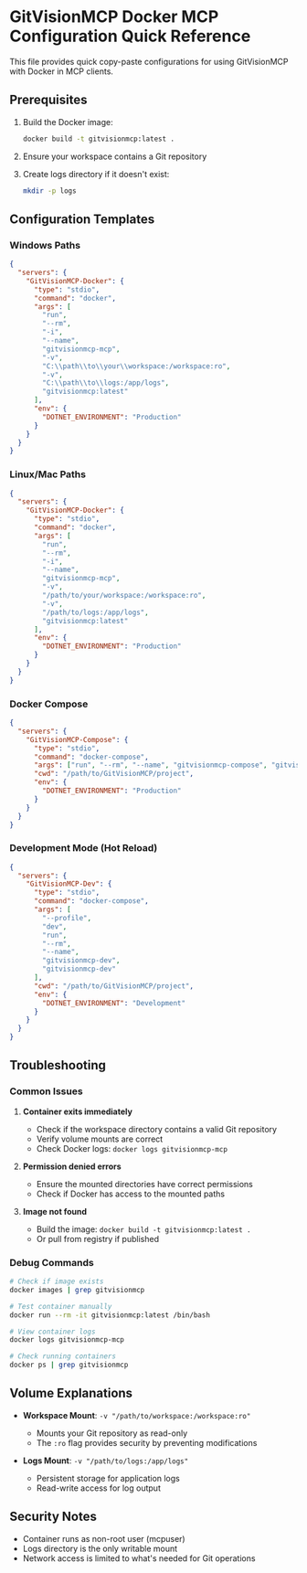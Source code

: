 # GitVisionMCP Docker MCP Configuration Quick Reference

This file provides quick copy-paste configurations for using GitVisionMCP with Docker in MCP clients.

## Prerequisites

1. Build the Docker image:

   ```bash
   docker build -t gitvisionmcp:latest .
   ```

2. Ensure your workspace contains a Git repository

3. Create logs directory if it doesn't exist:
   ```bash
   mkdir -p logs
   ```

## Configuration Templates

### Windows Paths

```json
{
  "servers": {
    "GitVisionMCP-Docker": {
      "type": "stdio",
      "command": "docker",
      "args": [
        "run",
        "--rm",
        "-i",
        "--name",
        "gitvisionmcp-mcp",
        "-v",
        "C:\\path\\to\\your\\workspace:/workspace:ro",
        "-v",
        "C:\\path\\to\\logs:/app/logs",
        "gitvisionmcp:latest"
      ],
      "env": {
        "DOTNET_ENVIRONMENT": "Production"
      }
    }
  }
}
```

### Linux/Mac Paths

```json
{
  "servers": {
    "GitVisionMCP-Docker": {
      "type": "stdio",
      "command": "docker",
      "args": [
        "run",
        "--rm",
        "-i",
        "--name",
        "gitvisionmcp-mcp",
        "-v",
        "/path/to/your/workspace:/workspace:ro",
        "-v",
        "/path/to/logs:/app/logs",
        "gitvisionmcp:latest"
      ],
      "env": {
        "DOTNET_ENVIRONMENT": "Production"
      }
    }
  }
}
```

### Docker Compose

```json
{
  "servers": {
    "GitVisionMCP-Compose": {
      "type": "stdio",
      "command": "docker-compose",
      "args": ["run", "--rm", "--name", "gitvisionmcp-compose", "gitvisionmcp"],
      "cwd": "/path/to/GitVisionMCP/project",
      "env": {
        "DOTNET_ENVIRONMENT": "Production"
      }
    }
  }
}
```

### Development Mode (Hot Reload)

```json
{
  "servers": {
    "GitVisionMCP-Dev": {
      "type": "stdio",
      "command": "docker-compose",
      "args": [
        "--profile",
        "dev",
        "run",
        "--rm",
        "--name",
        "gitvisionmcp-dev",
        "gitvisionmcp-dev"
      ],
      "cwd": "/path/to/GitVisionMCP/project",
      "env": {
        "DOTNET_ENVIRONMENT": "Development"
      }
    }
  }
}
```

## Troubleshooting

### Common Issues

1. **Container exits immediately**

   - Check if the workspace directory contains a valid Git repository
   - Verify volume mounts are correct
   - Check Docker logs: `docker logs gitvisionmcp-mcp`

2. **Permission denied errors**

   - Ensure the mounted directories have correct permissions
   - Check if Docker has access to the mounted paths

3. **Image not found**
   - Build the image: `docker build -t gitvisionmcp:latest .`
   - Or pull from registry if published

### Debug Commands

```bash
# Check if image exists
docker images | grep gitvisionmcp

# Test container manually
docker run --rm -it gitvisionmcp:latest /bin/bash

# View container logs
docker logs gitvisionmcp-mcp

# Check running containers
docker ps | grep gitvisionmcp
```

## Volume Explanations

- **Workspace Mount**: `-v "/path/to/workspace:/workspace:ro"`

  - Mounts your Git repository as read-only
  - The `:ro` flag provides security by preventing modifications

- **Logs Mount**: `-v "/path/to/logs:/app/logs"`

  - Persistent storage for application logs
  - Read-write access for log output

## Security Notes

- Container runs as non-root user (mcpuser)
- Logs directory is the only writable mount
- Network access is limited to what's needed for Git operations
